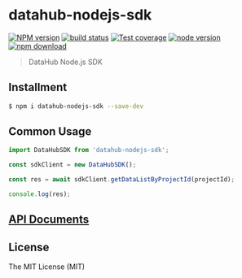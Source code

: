 # datahub-nodejs-sdk

[![NPM version][npm-image]][npm-url]
[![build status][travis-image]][travis-url]
[![Test coverage][coveralls-image]][coveralls-url]
[![node version][node-image]][node-url]
[![npm download][download-image]][download-url]

[npm-image]: https://img.shields.io/npm/v/datahub-nodejs-sdk.svg?style=flat-square
[npm-url]: https://npmjs.org/package/datahub-nodejs-sdk
[travis-image]: https://img.shields.io/travis/macacajs/datahub-nodejs-sdk.svg?style=flat-square
[travis-url]: https://travis-ci.org/macacajs/datahub-nodejs-sdk
[coveralls-image]: https://img.shields.io/coveralls/macacajs/datahub-nodejs-sdk.svg?style=flat-square
[coveralls-url]: https://coveralls.io/r/macacajs/datahub-nodejs-sdk?branch=master
[node-image]: https://img.shields.io/badge/node.js-%3E=_8-green.svg?style=flat-square
[node-url]: http://nodejs.org/download/
[download-image]: https://img.shields.io/npm/dm/datahub-nodejs-sdk.svg?style=flat-square
[download-url]: https://npmjs.org/package/datahub-nodejs-sdk

> DataHub Node.js SDK

## Installment

```bash
$ npm i datahub-nodejs-sdk --save-dev
```

## Common Usage

```javascript
import DataHubSDK from 'datahub-nodejs-sdk';

const sdkClient = new DataHubSDK();

const res = await sdkClient.getDataListByProjectId(projectId);

console.log(res);
```

## [API Documents](//macacajs.github.io/datahub-nodejs-sdk/)

## License

The MIT License (MIT)

